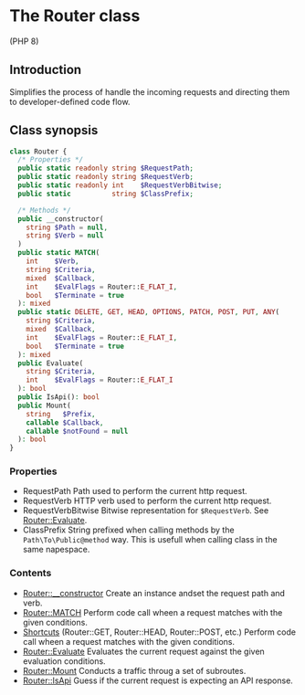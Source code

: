 # The Router class

(PHP 8)

## Introduction

Simplifies the process of handle the incoming requests and directing them to
developer-defined code flow.

## Class synopsis

```php
class Router {
  /* Properties */
  public static readonly string $RequestPath;
  public static readonly string $RequestVerb;
  public static readonly int    $RequestVerbBitwise;
  public static          string $ClassPrefix;

  /* Methods */
  public __constructor(
    string $Path = null,
    string $Verb = null
  )
  public static MATCH(
    int    $Verb,
    string $Criteria,
    mixed  $Callback,
    int    $EvalFlags = Router::E_FLAT_I,
    bool   $Terminate = true
  ): mixed
  public static DELETE, GET, HEAD, OPTIONS, PATCH, POST, PUT, ANY(
    string $Criteria,
    mixed  $Callback,
    int    $EvalFlags = Router::E_FLAT_I,
    bool   $Terminate = true
  ): mixed
  public Evaluate(
    string $Criteria,
    int    $EvalFlags = Router::E_FLAT_I
  ): bool
  public IsApi(): bool
  public Mount(
    string   $Prefix,
    callable $Callback,
    callable $notFound = null
  ): bool
}
```

### Properties

- RequestPath
  Path used to perform the current http request.
- RequestVerb
  HTTP verb used to perform the current http request.
- RequestVerbBitwise
  Bitwise representation for `$RequestVerb`. See [Router::Evaluate].
- ClassPrefix
  String prefixed when calling methods by the `Path\To\Public@method` way. This
  is usefull when calling class in the same napespace.

### Contents

- [Router::__constructor]
  Create an instance andset the request path and verb.
- [Router::MATCH]
  Perform code call wheen a request matches with the given conditions.
- [Shortcuts] (Router::GET, Router::HEAD, Router::POST, etc.)
  Perform code call wheen a request matches with the given conditions.
- [Router::Evaluate]
  Evaluates the current request against the given evaluation conditions.
- [Router::Mount]
  Conducts a traffic throug a set of subroutes.
- [Router::IsApi]
  Guess if the current request is expecting an API response.

[Router::__constructor]:function.constructor.md
[Router::MATCH]:function.match.md
[Router::Evaluate]:function.evaluate.md
[Router::IsApi]:function.isapi.md
[Router::Mount]:function.mount.md
[Shortcuts]:shortcuts.md
